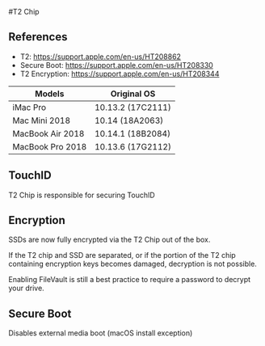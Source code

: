 #T2 Chip

References
----------
- T2: https://support.apple.com/en-us/HT208862
- Secure Boot: https://support.apple.com/en-us/HT208330
- T2 Encryption: https://support.apple.com/en-us/HT208344

|Models           | Original OS         |
------------------|---------------------|
|iMac Pro         | 10.13.2 (17C2111)   |
|Mac Mini 2018    | 10.14 (18A2063)     |
|MacBook Air 2018 | 10.14.1 (18B2084)   |
|MacBook Pro 2018 | 10.13.6 (17G2112)   |


TouchID
-------
T2 Chip is responsible for securing TouchID

Encryption
----------
SSDs are now fully encrypted via the T2 Chip out of the box.

If the T2 chip and SSD are separated, or if the portion of the 
T2 chip containing encryption keys becomes damaged, decryption is
not possible.

Enabling FileVault is still a best practice to require a password
to decrypt your drive.

Secure Boot
-----------
Disables external media boot (macOS install exception)

